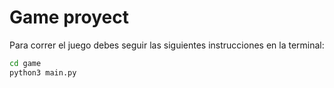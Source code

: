 # Game proyect

Para correr el juego debes seguir las siguientes instrucciones en la terminal:

```sh
cd game
python3 main.py
